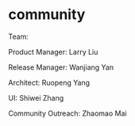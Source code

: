 # community

Team: 


Product Manager: Larry Liu

Release Manager: Wanjiang Yan

Architect: Ruopeng Yang

UI: Shiwei Zhang

Community Outreach: Zhaomao Mai
